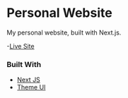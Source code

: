 # Personal Website

My personal website, built with Next.js.

-[Live Site](https://dan-hyman.com/)

### Built With

- [Next JS](https://reactjs.org/)
- [Theme UI](https://react.semantic-ui.com/)
